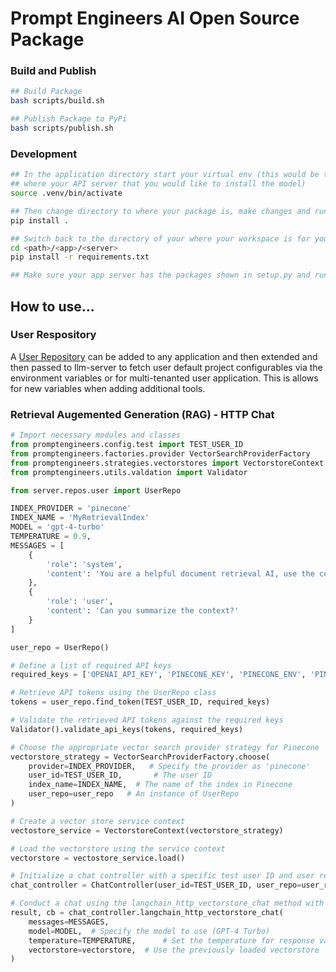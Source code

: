 # Prompt Engineers AI Open Source Package

### Build and Publish

```bash
## Build Package
bash scripts/build.sh

## Publish Package to PyPi
bash scripts/publish.sh
```


### Development

```bash
## In the application directory start your virtual env (this would be the workspace
## where your API server that you would like to install the model)
source .venv/bin/activate

## Then change directory to where your package is, make changes and run the following.
pip install .

## Switch back to the directory of your where your workspace is for you app server.
cd <path>/<app>/<server>
pip install -r requirements.txt

## Make sure your app server has the packages shown in setup.py and run your server...
```

## How to use...

### User Respository
A [User Repository](https://github.com/promptengineers-ai/llm-server/blob/master/server/repos/user.py) can be added to any application and then extended and then passed to llm-server to fetch user default project configurables via the 
environment variables or for multi-tenanted user application. This is allows for new variables when adding additional tools.

### Retrieval Augemented Generation (RAG) - HTTP Chat
```py
# Import necessary modules and classes
from promptengineers.config.test import TEST_USER_ID
from promptengineers.factories.provider VectorSearchProviderFactory
from promptengineers.strategies.vectorstores import VectorstoreContext
from promptengineers.utils.valdation import Validator

from server.repos.user import UserRepo

INDEX_PROVIDER = 'pinecone'
INDEX_NAME = 'MyRetrievalIndex'
MODEL = 'gpt-4-turbo'
TEMPERATURE = 0.9,
MESSAGES = [
    {
        'role': 'system', 
        'content': 'You are a helpful document retrieval AI, use the context to answer the user queries.'
    },
    {
        'role': 'user', 
        'content': 'Can you summarize the context?'
    }
]

user_repo = UserRepo()

# Define a list of required API keys
required_keys = ['OPENAI_API_KEY', 'PINECONE_KEY', 'PINECONE_ENV', 'PINECONE_INDEX']

# Retrieve API tokens using the UserRepo class
tokens = user_repo.find_token(TEST_USER_ID, required_keys)

# Validate the retrieved API tokens against the required keys
Validator().validate_api_keys(tokens, required_keys)

# Choose the appropriate vector search provider strategy for Pinecone
vectorstore_strategy = VectorSearchProviderFactory.choose(
    provider=INDEX_PROVIDER,   # Specify the provider as 'pinecone'
    user_id=TEST_USER_ID,       # The user ID
    index_name=INDEX_NAME,  # The name of the index in Pinecone
    user_repo=user_repo   # An instance of UserRepo
)

# Create a vector store service context
vectostore_service = VectorstoreContext(vectorstore_strategy)

# Load the vectorstore using the service context
vectorstore = vectostore_service.load()

# Initialize a chat controller with a specific test user ID and user repository
chat_controller = ChatController(user_id=TEST_USER_ID, user_repo=user_repo)

# Conduct a chat using the langchain_http_vectorstore_chat method with specific parameters
result, cb = chat_controller.langchain_http_vectorstore_chat(
    messages=MESSAGES,
    model=MODEL,  # Specify the model to use (GPT-4 Turbo)
    temperature=TEMPERATURE,      # Set the temperature for response variability
    vectorstore=vectorstore,  # Use the previously loaded vectorstore
)
```